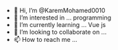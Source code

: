 - 👋 Hi, I’m @KaremMohamed0010
- 👀 I’m interested in ... programming
- 🌱 I’m currently learning ... Vue js
- 💞️ I’m looking to collaborate on ...
- 📫 How to reach me ...

<!---
KaremMohamed0010/KaremMohamed0010 is a ✨ special ✨ repository because its `README.md` (this file) appears on your GitHub profile.
You can click the Preview link to take a look at your changes.
--->
